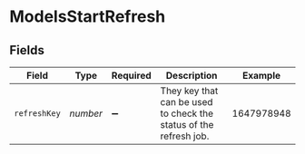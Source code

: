 # ModelsStartRefresh


## Fields

| Field                                                             | Type                                                              | Required                                                          | Description                                                       | Example                                                           |
| ----------------------------------------------------------------- | ----------------------------------------------------------------- | ----------------------------------------------------------------- | ----------------------------------------------------------------- | ----------------------------------------------------------------- |
| `refreshKey`                                                      | *number*                                                          | :heavy_minus_sign:                                                | They key that can be used to check the status of the refresh job. | 1647978948                                                        |